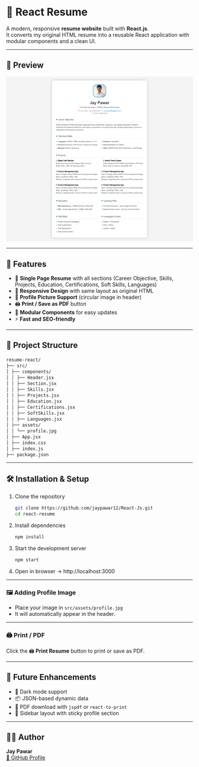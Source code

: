# 📝 React Resume

A modern, responsive **resume website** built with **React.js**.  
It converts my original HTML resume into a reusable React application with modular components and a clean UI.

---

## 📸 Preview

![Resume Preview](src/assests/img/preview.png)

---

## 🚀 Features
- 📄 **Single Page Resume** with all sections (Career Objective, Skills, Projects, Education, Certifications, Soft Skills, Languages)
- 🎨 **Responsive Design** with same layout as original HTML
- 👤 **Profile Picture Support** (circular image in header)
- 🖨️ **Print / Save as PDF** button
- 🧩 **Modular Components** for easy updates
- ⚡ **Fast and SEO-friendly**

---

## 📂 Project Structure

```
resume-react/
├── src/
│ ├── components/
│ │ ├── Header.jsx
│ │ ├── Section.jsx
│ │ ├── Skills.jsx
│ │ ├── Projects.jsx
│ │ ├── Education.jsx
│ │ ├── Certifications.jsx
│ │ ├── SoftSkills.jsx
│ │ ├── Languages.jsx
│ ├── assets/
│ │ └── profile.jpg
│ ├── App.jsx
│ ├── index.css
│ ├── index.js
├── package.json
```

---

## 🛠️ Installation & Setup

1. Clone the repository
   ```bash
   git clone https://github.com/jaypawar12/React-Js.git
   cd react-resume
   ```

2. Install dependencies  
   ```bash
   npm install
   ```

3. Start the development server  
   ```bash
   npm start
   ```

4. Open in browser → http://localhost:3000

---

### 🖼️ Adding Profile Image
- Place your image in `src/assets/profile.jpg`
- It will automatically appear in the header.

---

### 🖨️ Print / PDF
Click the 🖨️ **Print Resume** button to print or save as PDF.

---

## 📌 Future Enhancements
- 🌙 Dark mode support
- 📦 JSON-based dynamic data
- 📄 PDF download with `jspdf` or `react-to-print`
- 🧭 Sidebar layout with sticky profile section

---

## 👨‍💻 Author
**Jay Pawar**  
[🔗 GitHub Profile](https://github.com/jaypawar12)
